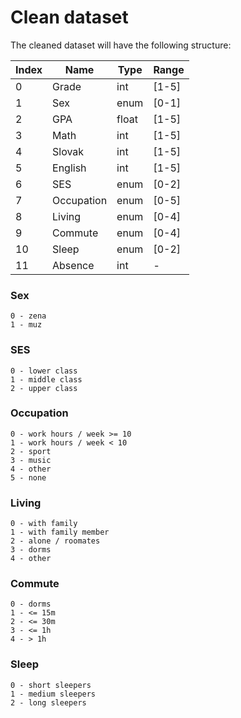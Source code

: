 # Clean dataset

The cleaned dataset will have the following structure:

| Index | Name       | Type  | Range |
|-------|------------|-------|-------|
| 0     | Grade      | int   | [1-5] |
| 1     | Sex        | enum  | [0-1] |
| 2     | GPA        | float | [1-5] |
| 3     | Math       | int   | [1-5] |
| 4     | Slovak     | int   | [1-5] |
| 5     | English    | int   | [1-5] |
| 6     | SES        | enum  | [0-2] |
| 7     | Occupation | enum  | [0-5] |
| 8     | Living     | enum  | [0-4] |
| 9     | Commute    | enum  | [0-4] |
| 10    | Sleep      | enum  | [0-2] |
| 11    | Absence    | int   | -     |

### Sex

```
0 - zena
1 - muz
```

### SES

```
0 - lower class
1 - middle class
2 - upper class
```

### Occupation

```
0 - work hours / week >= 10
1 - work hours / week < 10
2 - sport
3 - music
4 - other
5 - none
```

### Living

```
0 - with family
1 - with family member
2 - alone / roomates
3 - dorms
4 - other
```

### Commute

```
0 - dorms
1 - <= 15m
2 - <= 30m
3 - <= 1h
4 - > 1h
```

### Sleep

```
0 - short sleepers
1 - medium sleepers
2 - long sleepers
```
